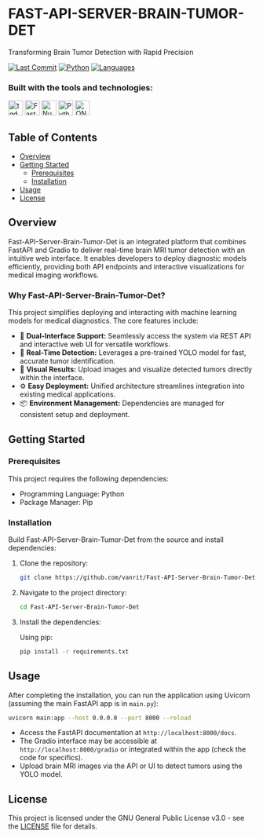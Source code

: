 # FAST-API-SERVER-BRAIN-TUMOR-DET

Transforming Brain Tumor Detection with Rapid Precision

[![Last Commit](https://img.shields.io/github/last-commit/vanrit/Fast-API-Server-Brain-Tumor-Det?label=last%20commit)](https://github.com/vanrit/Fast-API-Server-Brain-Tumor-Det/commits/main)
[![Python](https://img.shields.io/github/languages/top/vanrit/Fast-API-Server-Brain-Tumor-Det)](https://github.com/vanrit/Fast-API-Server-Brain-Tumor-Det)
[![Languages](https://img.shields.io/github/languages/count/vanrit/Fast-API-Server-Brain-Tumor-Det)](https://github.com/vanrit/Fast-API-Server-Brain-Tumor-Det)

### Built with the tools and technologies:
<img src="https://github.com/tqdm/tqdm/raw/master/images/logo.gif" alt="tqdm" height="30" />
<img src="https://fastapi.tiangolo.com/img/icon-white.svg" alt="FastAPI" height="30" />
<img src="https://numpy.org/images/logo.svg" alt="NumPy" height="30" />
<img src="https://www.python.org/static/community_logos/python-logo-master-v3-TM.png" alt="Python" height="30" />
<img src="https://onnx.ai/images/icon/icon-ONNX-logo.svg" alt="ONNX" height="30" />

## Table of Contents

- [Overview](#overview)
- [Getting Started](#getting-started)
  - [Prerequisites](#prerequisites)
  - [Installation](#installation)
- [Usage](#usage)
- [License](#license)

## Overview

Fast-API-Server-Brain-Tumor-Det is an integrated platform that combines FastAPI and Gradio to deliver real-time brain MRI tumor detection with an intuitive web interface. It enables developers to deploy diagnostic models efficiently, providing both API endpoints and interactive visualizations for medical imaging workflows.

### Why Fast-API-Server-Brain-Tumor-Det?

This project simplifies deploying and interacting with machine learning models for medical diagnostics. The core features include:

- 🔌 **Dual-Interface Support:** Seamlessly access the system via REST API and interactive web UI for versatile workflows.
- 🚀 **Real-Time Detection:** Leverages a pre-trained YOLO model for fast, accurate tumor identification.
- 📸 **Visual Results:** Upload images and visualize detected tumors directly within the interface.
- ⚙️ **Easy Deployment:** Unified architecture streamlines integration into existing medical applications.
- 📦 **Environment Management:** Dependencies are managed for consistent setup and deployment.

## Getting Started

### Prerequisites

This project requires the following dependencies:

- Programming Language: Python
- Package Manager: Pip

### Installation

Build Fast-API-Server-Brain-Tumor-Det from the source and install dependencies:

1. Clone the repository:

   ```bash
   git clone https://github.com/vanrit/Fast-API-Server-Brain-Tumor-Det
   ```

2. Navigate to the project directory:

   ```bash
   cd Fast-API-Server-Brain-Tumor-Det
   ```

3. Install the dependencies:

   Using pip:

   ```bash
   pip install -r requirements.txt
   ```

## Usage

After completing the installation, you can run the application using Uvicorn (assuming the main FastAPI app is in `main.py`):

```bash
uvicorn main:app --host 0.0.0.0 --port 8000 --reload
```

- Access the FastAPI documentation at `http://localhost:8000/docs`.
- The Gradio interface may be accessible at `http://localhost:8000/gradio` or integrated within the app (check the code for specifics).
- Upload brain MRI images via the API or UI to detect tumors using the YOLO model.

## License

This project is licensed under the GNU General Public License v3.0 - see the [LICENSE](LICENSE) file for details.